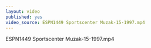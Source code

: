 ```yaml
---
layout: video
published: yes
video_source: ESPN1449 Sportscenter Muzak-15-1997.mp4
---
```

ESPN1449 Sportscenter Muzak-15-1997.mp4

